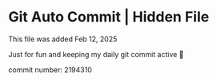 # Git Auto Commit | Hidden File

This file was added Feb 12, 2025

Just for fun and keeping my daily git commit active 🤪

commit number: 2194310
